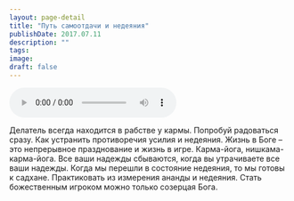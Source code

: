 ```yaml
---
layout: page-detail
title: "Путь самоотдачи и недеяния"
publishDate: 2017.07.11
description: ""
tags:
image:
draft: false
---
```


<audio title="2017.07.11 - Путь самоотдачи и недеяния.mp3" src="/upload/iblock/044/044d5be2d565ec4417ac3d23ca1ab428.mp3" controls=""></audio>

 Делатель всегда находится в рабстве у кармы. Попробуй радоваться сразу. Как устранить противоречия усилия и недеяния. Жизнь в Боге – это непрерывное празднование и жизнь в игре. Карма-йога, нишкама-карма-йога. Все ваши надежды сбываются, когда вы утрачиваете все ваши надежды. Когда мы перешли в состояние недеяния, то мы готовы к садхане. Практиковать из измерения ананды и недеяния. Стать божественным игроком можно только созерцая Бога. 

  
